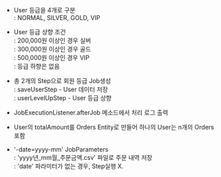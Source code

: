 * User 등급을 4개로 구분
<br> : NORMAL, SILVER, GOLD, VIP


* User 등급 상향 조건
<br> : 200,000원 이상인 경우 실버
<br> : 300,000원 이상인 경우 골드
<br> : 500,000원 이상인 경우 VIP
<br> : 등급 하향은 없음


* 총 2개의 Step으로 회원 등급 Job생성
<br> : saveUserStep - User 데이터 저장
<br> : userLevelUpStep - User 등급 상향


* JobExecutionListener.afterJob 메소드에서 처리 로그 출력


* User의 totalAmount를 Orders Entity로 만들어 하나의 User는 n개의 Orders 포함


* '-date=yyyy-mm' JobParameters
<br> : 'yyyy년_mm월_주문금액.csv' 파일로 주문 내역 저장
<br> : 'date' 파라미터가 없는 경우, Step실행 X.